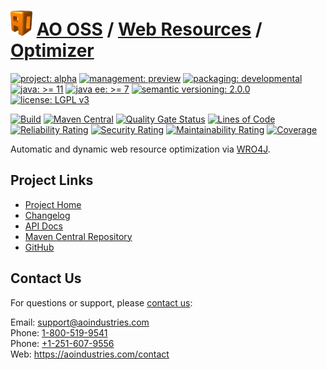 # [<img src="ao-logo.png" alt="AO Logo" width="35" height="40">](https://github.com/ao-apps) [AO OSS](https://github.com/ao-apps/ao-oss) / [Web Resources](https://github.com/ao-apps/ao-web-resources) / [Optimizer](https://github.com/ao-apps/ao-web-resources-optimizer)

[![project: alpha](https://oss.aoapps.com/ao-badges/project-alpha.svg)](https://aoindustries.com/life-cycle#project-alpha)
[![management: preview](https://oss.aoapps.com/ao-badges/management-preview.svg)](https://aoindustries.com/life-cycle#management-preview)
[![packaging: developmental](https://oss.aoapps.com/ao-badges/packaging-developmental.svg)](https://aoindustries.com/life-cycle#packaging-developmental)  
[![java: &gt;= 11](https://oss.aoapps.com/ao-badges/java-11.svg)](https://docs.oracle.com/en/java/javase/11/)
[![java ee: &gt;= 7](https://oss.aoapps.com/ao-badges/javaee-7.svg)](https://docs.oracle.com/javaee/7/)
[![semantic versioning: 2.0.0](https://oss.aoapps.com/ao-badges/semver-2.0.0.svg)](http://semver.org/spec/v2.0.0.html)
[![license: LGPL v3](https://oss.aoapps.com/ao-badges/license-lgpl-3.0.svg)](https://www.gnu.org/licenses/lgpl-3.0)

[![Build](https://github.com/ao-apps/ao-web-resources-optimizer/workflows/Build/badge.svg?branch=master)](https://github.com/ao-apps/ao-web-resources-optimizer/actions?query=workflow%3ABuild)
[![Maven Central](https://maven-badges.herokuapp.com/maven-central/com.aoapps/ao-web-resources-optimizer/badge.svg)](https://maven-badges.herokuapp.com/maven-central/com.aoapps/ao-web-resources-optimizer)
[![Quality Gate Status](https://sonarcloud.io/api/project_badges/measure?branch=master&project=com.aoapps%3Aao-web-resources-optimizer&metric=alert_status)](https://sonarcloud.io/dashboard?branch=master&id=com.aoapps%3Aao-web-resources-optimizer)
[![Lines of Code](https://sonarcloud.io/api/project_badges/measure?branch=master&project=com.aoapps%3Aao-web-resources-optimizer&metric=ncloc)](https://sonarcloud.io/component_measures?branch=master&id=com.aoapps%3Aao-web-resources-optimizer&metric=ncloc)  
[![Reliability Rating](https://sonarcloud.io/api/project_badges/measure?branch=master&project=com.aoapps%3Aao-web-resources-optimizer&metric=reliability_rating)](https://sonarcloud.io/component_measures?branch=master&id=com.aoapps%3Aao-web-resources-optimizer&metric=Reliability)
[![Security Rating](https://sonarcloud.io/api/project_badges/measure?branch=master&project=com.aoapps%3Aao-web-resources-optimizer&metric=security_rating)](https://sonarcloud.io/component_measures?branch=master&id=com.aoapps%3Aao-web-resources-optimizer&metric=Security)
[![Maintainability Rating](https://sonarcloud.io/api/project_badges/measure?branch=master&project=com.aoapps%3Aao-web-resources-optimizer&metric=sqale_rating)](https://sonarcloud.io/component_measures?branch=master&id=com.aoapps%3Aao-web-resources-optimizer&metric=Maintainability)
[![Coverage](https://sonarcloud.io/api/project_badges/measure?branch=master&project=com.aoapps%3Aao-web-resources-optimizer&metric=coverage)](https://sonarcloud.io/component_measures?branch=master&id=com.aoapps%3Aao-web-resources-optimizer&metric=Coverage)

Automatic and dynamic web resource optimization via [WRO4J](https://github.com/wro4j/wro4j).

## Project Links
* [Project Home](https://oss.aoapps.com/web-resources/optimizer/)
* [Changelog](https://oss.aoapps.com/web-resources/optimizer/changelog)
* [API Docs](https://oss.aoapps.com/web-resources/optimizer/apidocs/)
* [Maven Central Repository](https://central.sonatype.com/search?namespace=com.aoapps&q=a%3Aao-web-resources-optimizer)
* [GitHub](https://github.com/ao-apps/ao-web-resources-optimizer)

## Contact Us
For questions or support, please [contact us](https://aoindustries.com/contact):

Email: [support@aoindustries.com](mailto:support@aoindustries.com)  
Phone: [1-800-519-9541](tel:1-800-519-9541)  
Phone: [+1-251-607-9556](tel:+1-251-607-9556)  
Web: https://aoindustries.com/contact
